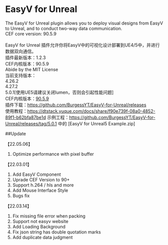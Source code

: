 # EasyV for Unreal
> 
The EasyV for Unreal plugin allows you to deploy visual designs from EasyV to Unreal, and to conduct two-way data communication.  
CEF core version: 90.5.9
<br><br>
EasyV for Unreal 插件允许你将EasyV中的可视化设计部署到UE4/5中，并进行数据双向通信。<br>
插件最新版本：1.2.3<br>
CEF内核版本：90.5.9<br>
Abide by the MIT License<br>
当前支持版本：<br>
  4.26.2<br>
  4.27.2<br>
  5.0.1[使用UE5请建议关闭lumen，否则会引起性能问题]<br>
CEF内核版本：[90.5.9](https://github.com/chromiumembedded/cef/tree/3987)<br>
插件下载：https://github.com/BurgessYT/EasyV-for-Unreal/releases<br>
使用教程：https://dtstack.yuque.com/docs/share/f90e739f-08a0-4852-89f1-b62bfa87be1d
示例工程：https://github.com/BurgessYT/EasyV-for-Unreal/releases/tag/5.0.1 中的 [EasyV for Unreal5 Example.zip]

##Update

【22.05.06】
1. Optimize performance with pixel buffer

【22.03.01】
1. Add EasyV Component
2. Uprade CEF Version to 90+
3. Support h.264 / hls and more
4. Add Mouse Interface Style
5. Bugs fix

【22.03.14】
1. Fix missing file error when packing
2. Support not easyv website
3. Add Loading Background
4. Fix json string has double quotation marks
5. Add duplicate data judgment
